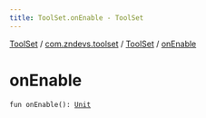 ```yaml
---
title: ToolSet.onEnable - ToolSet
---
```


[ToolSet](../../index.html) / [com.zndevs.toolset](../index.html) / [ToolSet](index.html) / [onEnable](./on-enable.html)

# onEnable

`fun onEnable(): `[`Unit`](https://kotlinlang.org/api/latest/jvm/stdlib/kotlin/-unit/index.html)